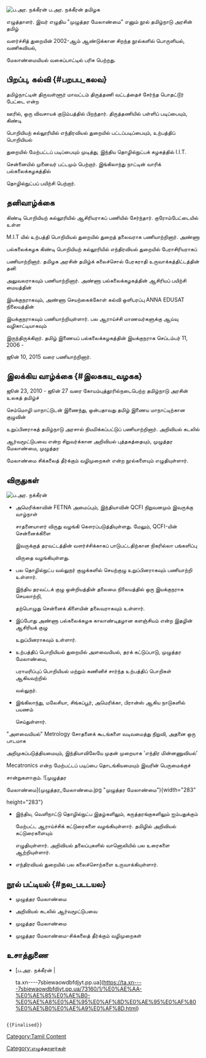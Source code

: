 ![ப.அர. நக்கீரன் ](ப.அர._நக்கீரன்_.jpg "ப.அர. நக்கீரன் ") ப.அர. நக்கீரன் தமிழக
எழுத்தாளர். இவர் எழுதிய \"முழுத்தர மேலாண்மை\" எனும் நூல் தமிழ்நாடு அரசின் தமிழ்
வளர்ச்சித் துறையின் 2002-ஆம் ஆண்டுக்கான சிறந்த நூல்களில் பொருளியல், வணிகவியல்,
மேலாண்மையியல் வகைப்பாட்டில் பரிசு பெற்றது.

## பிறப்பு, கல்வி {#பறபப_கலவ}

தமிழ்நாட்டின் திருவள்ளூர் மாவட்டம் திருத்தணி வட்டத்தைச் சேர்ந்த பொதட்டூர் பேட்டை என்ற
ஊரில், ஒரு விவசாயக் குடும்பத்தில் பிறந்தார். திருத்தணியில் பள்ளிப் படிப்பையும், கிண்டி
பொறியியற் கல்லூரியில் எந்திரவியல் துறையில் பட்டப்படிப்பையும், உற்பத்திப் பொறியியல்
துறையில் மேற்பட்டப் படிப்பையும் முடித்து, இந்திய தொழில்நுட்பக் கழகத்தில் I.I.T.
சென்னையில் முனைவர் பட்டமும் பெற்றார். இங்கிலாந்து நாட்டின் வாரிக் பல்கலைக்கழகத்தில்
தொழில்நுட்பப் பயிற்சி பெற்றார்.

## தனிவாழ்க்கை

கிண்டி பொறியியற் கல்லூரியில் ஆசிரியராகப் பணியில் சேர்ந்தார். குரோம்பேட்டையில் உள்ள
M.I.T யில் உற்பத்தி பொறியியல் துறையில் துறைத் தலைவராக பணியாற்றினார். அண்ணா
பல்கலைக்கழக கிண்டி பொறியியற் கல்லூரியில் எந்திரவியல் துறையில் பேராசிரியராகப்
பணியாற்றினார். தமிழக அரசின் தமிழ்க் கலைச்சொல் பேரகராதி உருவாக்கத்திட்டத்தின் தனி
அலுவலராகவும் பணியாற்றினார். அண்ணா பல்கலைக்கழகத்தின் ஆசிரியப் பயிற்சி மையத்தின்
இயக்குநராகவும், அண்ணா செயற்கைக்கோள் கல்வி ஒளிபரப்பு ANNA EDUSAT நிலையத்தின்
இயக்குநராகவும் பணியாற்றியுள்ளார். பல ஆராய்ச்சி மாணவர்களுக்கு ஆய்வு வழிகாட்டியாகவும்
இருந்திருக்கிறார். தமிழ் இணையப் பல்கலைக்கழகத்தின் இயக்குநராக செப்டம்பர் 11, 2006 -
ஜூன் 10, 2015 வரை பணியாற்றினார்.

## இலக்கிய வாழ்க்கை {#இலககய_வழகக}

ஜூன் 23, 2010 - ஜூன் 27 வரை கோயம்புத்தூரில்நடைபெற்ற தமிழ்நாடு அரசின் உலகத் தமிழ்ச்
செம்மொழி மாநாட்டுடன் இணைந்து, ஒன்பதாவது தமிழ் இணைய மாநாட்டிற்கான குழுவின்
உறுப்பினராகத் தமிழ்நாடு அரசால் நியமிக்கப்பட்டுப் பணியாற்றினார். அறிவியல் கடலில்
ஆர்வமூட்டுபவை என்ற சிறுவர்க்கான அறிவியல் புத்தகத்தையும், முழுத்தர மேலாண்மை, முழுத்தர
மேலாண்மை சிக்கலைத் தீர்க்கும் வழிமுறைகள் என்ற நூல்களையும் எழுதியுள்ளார்.

## விருதுகள்

![ப.அர. நக்கீரன்](ப.அர._நக்கீரன்_1.jpg "ப.அர. நக்கீரன்")

-   அமெரிக்காவின் FETNA அமைப்பும், இந்தியாவின் QCFI நிறுவனமும் இவருக்கு வாழ்நாள்
    சாதனையாளர் விருது வழங்கி கௌரப்படுத்தியுள்ளது. மேலும், QCFI-யின் சென்னைக்கிளை
    இவருக்குத் தரவட்டத்தின் வளர்ச்சிக்காகப் பாடுபட்டதிற்கான நிகரில்லா பங்களிப்பு
    விருதை வழங்கியுள்ளது.
-   பல தொழில்நுட்ப வல்லுநர் குழுக்களில் செயற்குழு உறுப்பினராகவும் பணியாற்றி உள்ளார்.
    இந்திய தரவட்டக் குழு ஒன்றியத்தின் தலைமை நிலையத்தில் ஒரு இயக்குநராக செயலாற்றி,
    தற்பொழுது சென்னைக் கிளையின் தலைவராகவும் உள்ளார்.
-   இப்போது அண்ணா பல்கலைக்கழக காலாண்டிதழான களஞ்சியம் என்ற இதழின் ஆசிரியக் குழு
    உறுப்பினராகவும் உள்ளார்.
-   உற்பத்திப் பொறியியல் துறையில் அளவையியல், தரக் கட்டுப்பாடு, முழுத்தர மேலாண்மை,
    பராமரிப்புப் பொறியியல் மற்றும் கணினிச் சார்ந்த உற்பத்திப் பொறிகள் ஆகியவற்றில்
    வல்லுநர்.
-   இங்கிலாந்து, மலேசியா, சிங்கப்பூர், அமெரிக்கா, பிரான்ஸ் ஆகிய நாடுகளில் பயணம்
    செய்துள்ளார்.

\"அளவையியல்\" Metrology சோதனைக் கூடங்களை வடிவமைத்து நிறுவி, அதனை ஒரு பாடமாக
அறிமுகப்படுத்தியமையும், இந்தியாவிலேயே முதன் முறையாக \'எந்திர மின்னணுவியல்'
Mecatronics என்ற மேற்பட்டப் படிப்பை தொடங்கியமையும் இவரின் பெருமைக்குச்
சான்றுகளாகும். ![முழுத்தர
மேலாண்மை](முழுத்தர_மேலாண்மை.jpg "முழுத்தர மேலாண்மை"){width="283"
height="283"}

-   இந்திய, வெளிநாட்டு தொழில்நுட்ப இதழ்களிலும், கருத்தரங்குகளிலும் ஐம்பதுக்கும்
    மேற்பட்ட ஆராய்ச்சிக் கட்டுரைகளை வழங்கியுள்ளார். தமிழில் அறிவியல் கட்டுரைகளையும்
    எழுதியுள்ளார். அறிவியல் தலைப்புகளில் வானொலியில் பல உரைகளை ஆற்றியுள்ளார்.
-   எந்திரவியல் துறையில் பல கலைச்சொற்களை உருவாக்கியுள்ளார்.

## நூல் பட்டியல் {#நல_படடயல}

-   முழுத்தர மேலாண்மை
-   அறிவியல் கடலில் ஆர்வமூட்டுபவை
-   முழுத்தர மேலாண்மை
-   முழுத்தர மேலாண்மை-சிக்கலைத் தீர்க்கும் வழிமுறைகள்

## உசாத்துணை

-   [ப.அர. நக்கீரன் \|
    ta.xn\-\-\--7sbiewaowdbfdjyt.pp.ua](https://ta.xn----7sbiewaowdbfdjyt.pp.ua/73160/1/%E0%AE%AA-%E0%AE%85%E0%AE%B0-%E0%AE%A8%E0%AE%95%E0%AF%8D%E0%AE%95%E0%AF%80%E0%AE%B0%E0%AE%A9%E0%AF%8D.html)

```{=mediawiki}
{{Finalised}}
```
[Category:Tamil Content](Category:Tamil_Content "wikilink")
[Category:எழுத்தாளர்கள்](Category:எழுத்தாளர்கள் "wikilink")
